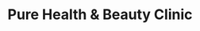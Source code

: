 ---
title: "Pure Health & Beauty Clinic"
url: /blackburn/pure-health-and-beauty-clinic/
shop: beauty
---